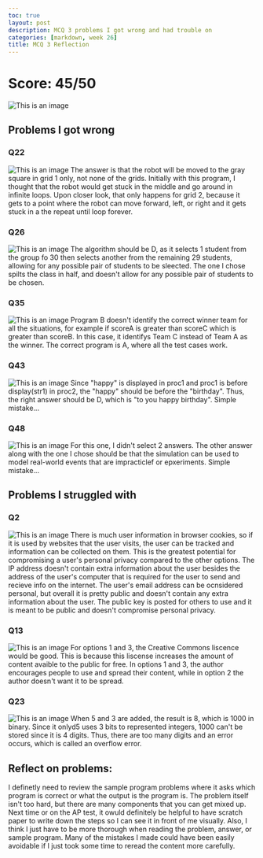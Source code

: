 ```yaml
---
toc: true
layout: post
description: MCQ 3 problems I got wrong and had trouble on
categories: [markdown, week 26]
title: MCQ 3 Reflection
---
```

# Score: 45/50
![This is an image](https://github.com/aliyatang/Aliya/blob/master/images/2023-03-06-score.png?raw=true)

## Problems I got wrong
### Q22
![This is an image](https://github.com/aliyatang/Aliya/blob/master/images/2023-03-06-q22.png?raw=true)
The answer is that the robot will be moved to the gray square in grid 1 only, not none of the grids. Initially with this program, I thought that the robot would get stuck in the middle and go around in infinite loops. Upon closer look, that only happens for grid 2, because it gets to a point where the robot can move forward, left, or right and it gets stuck in a the repeat until loop forever. 

### Q26
![This is an image](https://github.com/aliyatang/Aliya/blob/master/images/2023-03-06-q26.png?raw=true)
The algorithm should be D, as it selects 1 student from the group fo 30 then selects another from the remaining 29 students, allowing for any possible pair of students to be sleected. The one I chose spilts the class in half, and doesn't allow for any possible pair of students to be chosen. 

### Q35
![This is an image](https://github.com/aliyatang/Aliya/blob/master/images/2023-03-06-q35.png?raw=true)
Program B doesn't identify the correct winner team for all the situations, for example if scoreA is greater than scoreC which is greater than scoreB. In this case, it identifys Team C instead of Team A as the winner. The correct program is A, where all the test cases work.

### Q43
![This is an image](https://github.com/aliyatang/Aliya/blob/master/images/2023-03-06-q43.png?raw=true)
Since "happy" is displayed in proc1 and proc1 is before display(str1) in proc2, the "happy" should be before the "birthday". Thus, the right answer should be D, which is "to you happy birthday". Simple mistake...

### Q48
![This is an image](https://github.com/aliyatang/Aliya/blob/master/images/2023-03-06-q48.png?raw=true)
For this one, I didn't select 2 answers. The other answer along with the one I chose should be that the simulation can be used to model real-world events that are impracticlef or epxeriments. Simple mistake...

## Problems I struggled with
### Q2 
![This is an image](https://github.com/aliyatang/Aliya/blob/master/images/2023-03-06-q2.png?raw=true)
There is much user information in browser cookies, so if it is used by websites that the user visits, the user can be tracked and information can be collected on them. This is the greatest potential for compromising a user's personal privacy compared to the other options. The IP address doesn't contain extra information about the user besides the address of the user's computer that is required for the user to send and recieve info on the internet. The user's email address can be ocnsidered personal, but overall it is pretty public and doesn't contain any extra information about the user. The public key is posted for others to use and it is meant to be public and doesn't compromise personal privacy. 

### Q13
![This is an image](https://github.com/aliyatang/Aliya/blob/master/images/2023-03-06-q13.png?raw=true)
For options 1 and 3, the Creative Commons liscence would be good. This is because this liscense increases the amount of content avaible to the public for free. In options 1 and 3, the author encourages people to use and spread their content, while in option 2 the author doesn't want it to be spread.

### Q23
![This is an image](https://github.com/aliyatang/Aliya/blob/master/images/2023-03-06-q23.png?raw=true)
When 5 and 3 are added, the result is 8, which is 1000 in binary. Since it onlyd5 uses 3 bits to represented integers, 1000 can't be stored since it is 4 digits. Thus, there are too many digits and an error occurs, which is called an overflow error.

## Reflect on problems:
I definetly need to review the sample program problems where it asks which program is correct or what the output is the program is. The problem itself isn't too hard, but there are many components that you can get mixed up. Next time or on the AP test, it owuld definitely be helpful to have scratch paper to write down the steps so I can see it in front of me visually. Also, I think I just have to be more thorough when reading the problem, answer, or sample program. Many of the mistakes I made could have been easily avoidable if I just took some time to reread the content more carefully. 